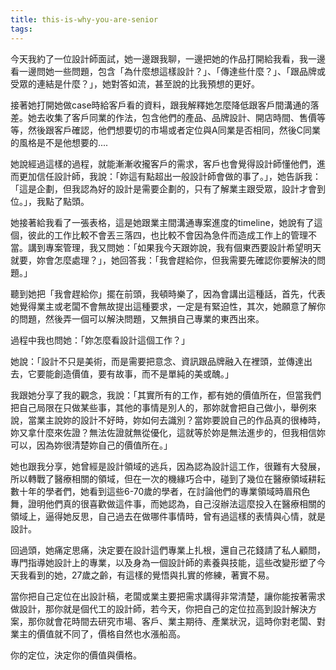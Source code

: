 ```yaml
---
title: this-is-why-you-are-senior
tags:
---
```


今天我約了一位設計師面試，她一邊跟我聊，一邊把她的作品打開給我看，我一邊看一邊問她一些問題，包含「為什麼想這樣設計？」、「傳達些什麼？」、「跟品牌或受眾的連結是什麼？」，她對答如流，甚至說的比我預想的更好。

接著她打開她做case時給客戶看的資料，跟我解釋她怎麼降低跟客戶間溝通的落差。她去收集了客戶同業的作法，包含他們的產品、品牌設計、開店時間、售價等等，然後跟客戶確認，他們想要切的市場或者定位與A同業是否相同，然後C同業的風格是不是他想要的....

她說經過這樣的過程，就能漸漸收攏客戶的需求，客戶也會覺得設計師懂他們，進而更加信任設計師，我說：「妳這有點超出一般設計師會做的事了。」，她告訴我：「這是企劃，但我認為好的設計是需要企劃的，只有了解業主跟受眾，設計才會到位。」，我點了點頭。

她接著給我看了一張表格，這是她跟業主間溝通專案進度的timeline，她說有了這個，彼此的工作比較不會丟三落四，也比較不會因為急件而造成工作上的管理不當。講到專案管理，我又問她：「如果我今天跟妳說，我有個東西要設計希望明天就要，妳會怎麼處理？」，她回答我：「我會趕給你，但我需要先確認你要解決的問題。」

聽到她把「我會趕給你」擺在前頭，我頓時樂了，因為會講出這種話，首先，代表她覺得業主或老闆不會無故提出這種要求，一定是有緊迫性，其次，她願意了解你的問題，然後弄一個可以解決問題，又無損自己專業的東西出來。

過程中我也問她：「妳怎麼看設計這個工作？」

她說：「設計不只是美術，而是需要把意念、資訊跟品牌融入在裡頭，並傳達出去，它要能創造價值，要有故事，而不是單純的美或醜。」

我跟她分享了我的觀念，我說：「其實所有的工作，都有她的價值所在，但當我們把自己局限在只做某些事，其他的事情是別人的，那妳就會把自己做小，舉例來說，當業主說妳的設計不好時，妳如何去識別？當妳要說自己的作品真的很棒時，妳又拿什麼來佐證？無法佐證就無從優化，這就等於妳是無法進步的，但我相信妳可以，因為妳很清楚妳自己的價值所在。」

她也跟我分享，她曾經是設計領域的逃兵，因為認為設計這工作，很難有大發展，所以轉戰了醫療相關的領域，但在一次的機緣巧合中，碰到了幾位在醫療領域耕耘數十年的學者們，她看到這些6-70歲的學者，在討論他們的專業領域時眉飛色舞，證明他們真的很喜歡做這件事，而她認為，自己沒辦法這麼投入在醫療相關的領域上，逼得她反思，自己過去在做哪件事情時，曾有過這樣的表情與心情，就是設計。

回過頭，她痛定思痛，決定要在設計這們專業上扎根，還自己花錢請了私人顧問，專門指導她設計上的專業，以及身為一個設計師的素養與技能，這些改變形塑了今天我看到的她，27歲之齡，有這樣的覺悟與扎實的修練，著實不易。

當你把自己定位在出設計稿，老闆或業主要把需求講得非常清楚，讓你能按著需求做設計，那你就是個代工的設計師，若今天，你把自己的定位拉高到設計解決方案，那你就會花時間去研究市場、客戶、業主期待、產業狀況，這時你對老闆、對業主的價值就不同了，價格自然也水漲船高。

你的定位，決定你的價值與價格。